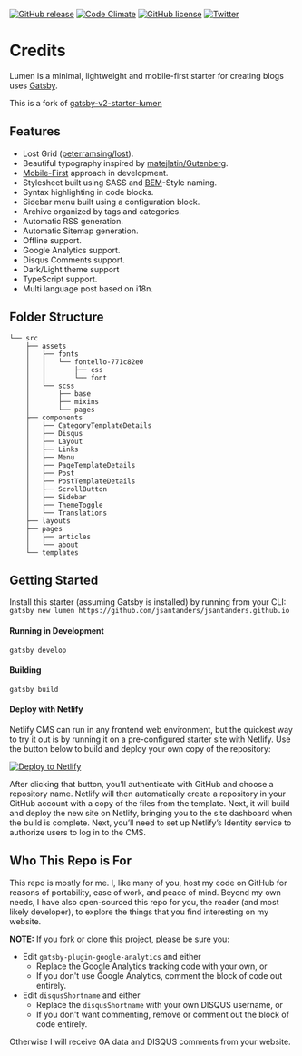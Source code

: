 [![GitHub release](https://img.shields.io/github/release/jsantanders/jsantanders.github.io.svg)](https://github.com/jsantanders/jsantanders.github.io) [![Code Climate](https://img.shields.io/codeclimate/maintainability/jsantanders/jsantanders.github.io.svg)](https://codeclimate.com/github/jsantanders/jsantanders.github.io) [![GitHub license](https://img.shields.io/badge/license-MIT-blue.svg)](https://raw.githubusercontent.com/jsantanders/jsantanders.github.io/master/LICENSE) [![Twitter](https://img.shields.io/twitter/url/https/github.com/jsantanders/jsantanders.github.io.svg?style=social)](https://twitter.com/intent/tweet?text=Wow:&url=https://github.com/jsantanders/jsantanders.github.io)

# Credits

Lumen is a minimal, lightweight and mobile-first starter for creating blogs uses
[Gatsby](https://github.com/gatsbyjs/gatsby).

This is a fork of
[gatsby-v2-starter-lumen](https://github.com/jsantanders/jsantanders.github.io/)

## Features
+ Lost Grid ([peterramsing/lost](https://github.com/peterramsing/lost)).
+ Beautiful typography inspired by [matejlatin/Gutenberg](https://github.com/matejlatin/Gutenberg).
+ [Mobile-First](https://medium.com/@mrmrs_/mobile-first-css-48bc4cc3f60f) approach in development.
+ Stylesheet built using SASS and [BEM](http://getbem.com/naming/)-Style naming.
+ Syntax highlighting in code blocks.
+ Sidebar menu built using a configuration block.
+ Archive organized by tags and categories.
+ Automatic RSS generation.
+ Automatic Sitemap generation.
+ Offline support.
+ Google Analytics support.
+ Disqus Comments support.
+ Dark/Light theme support
+ TypeScript support.
+ Multi language post based on i18n.

## Folder Structure

```
└── src
    ├── assets
    │   ├── fonts
    │   │   └── fontello-771c82e0
    │   │       ├── css
    │   │       └── font
    │   └── scss
    │       ├── base
    │       ├── mixins
    │       └── pages
    ├── components
    │   ├── CategoryTemplateDetails
    │   ├── Disqus
    │   ├── Layout
    │   ├── Links
    │   ├── Menu
    │   ├── PageTemplateDetails
    │   ├── Post
    │   ├── PostTemplateDetails
    │   ├── ScrollButton
    │   ├── Sidebar
    │   ├── ThemeToggle
    │   └── Translations
    ├── layouts
    ├── pages
    │   ├── articles
    │   └── about
    └── templates
```

## Getting Started
Install this starter (assuming Gatsby is installed) by running from your CLI:
`gatsby new lumen https://github.com/jsantanders/jsantanders.github.io`

#### Running in Development
`gatsby develop`

#### Building
`gatsby build`

#### Deploy with Netlify

Netlify CMS can run in any frontend web environment, but the quickest way to try it out is by running it on a pre-configured starter site with Netlify. Use the button below to build and deploy your own copy of the repository:

<a href="https://app.netlify.com/start/deploy?repository=https://github.com/jsantanders/jsantanders.github.io" target="_blank"><img src="https://www.netlify.com/img/deploy/button.svg" alt="Deploy to Netlify"></a>

After clicking that button, you’ll authenticate with GitHub and choose a repository name. Netlify will then automatically create a repository in your GitHub account with a copy of the files from the template. Next, it will build and deploy the new site on Netlify, bringing you to the site dashboard when the build is complete. Next, you’ll need to set up Netlify’s Identity service to authorize users to log in to the CMS.

## Who This Repo is For
This repo is mostly for me. I, like many of you, host my code on GitHub for reasons of portability, ease of work, and peace of mind. Beyond my own needs, I have also open-sourced this repo for you, the reader (and most likely developer), to explore the things that you find interesting on my website.

**NOTE:** If you fork or clone this project, please be sure you:

* Edit `gatsby-plugin-google-analytics` and either
  * Replace the Google Analytics tracking code with your own, or
  * If you don't use Google Analytics, comment the block of code out entirely.
* Edit `disqusShortname` and either
  * Replace the `disqusShortname` with your own DISQUS username, or
  * If you don't want commenting, remove or comment out the block of code entirely.

Otherwise I will receive GA data and DISQUS comments from your website.
